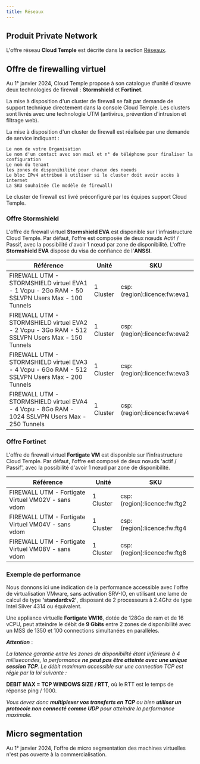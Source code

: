 ```yaml
---
title: Réseaux
---
```


## Produit Private Network

L'offre réseau __Cloud Temple__ est décrite dans la section [Réseaux](../network/private_network.md).

## Offre de firewalling virtuel

Au 1° janvier 2024, Cloud Temple propose à son catalogue d'unité d'œuvre deux technologies de firewall : __Stormshield__ et __Fortinet__.

La mise à disposition d'un cluster de firewall se fait par demande de support technique directement dans la console Cloud Temple. Les clusters sont livrés avec une technologie UTM (antivirus, prévention d'intrusion et filtrage web).

La mise à disposition d'un cluster de firewall est réalisée par une demande de service indiquant :

    Le nom de votre Organisation
    Le nom d'un contact avec son mail et n° de téléphone pour finaliser la configuration
    Le nom du tenant
    les zones de disponibilité pour chacun des noeuds
    Le bloc IPv4 attribué à utiliser si le cluster doit avoir accès à internet
    La SKU souhaitée (le modèle de firewall)
    
Le cluster de firewall est livré préconfiguré par les équipes support Cloud Temple.

### Offre Stormshield

L'offre de firewall virtuel __Stormshield EVA__ est disponible sur l'infrastructure Cloud Temple. Par défaut, l'offre est composée de deux nœuds Actif / Passif, avec la possibilité d'avoir 1 nœud par zone de disponibilité.
L'offre __Stormshield EVA__ dispose du visa de confiance de l'__ANSSI__.

| Référence                                                                                        | Unité     | SKU                          | 
|--------------------------------------------------------------------------------------------------|-----------|------------------------------|
| FIREWALL UTM - STORMSHIELD virtuel EVA1 - 1 Vcpu - 2Go RAM - 50 SSLVPN Users Max - 100 Tunnels   | 1 Cluster | csp:(region):licence:fw:eva1 |
| FIREWALL UTM - STORMSHIELD virtuel EVA2 - 2 Vcpu - 3Go RAM - 512 SSLVPN Users Max - 150 Tunnels  | 1 Cluster | csp:(region):licence:fw:eva2 |
| FIREWALL UTM - STORMSHIELD virtuel EVA3 - 4 Vcpu - 6Go RAM - 512 SSLVPN Users Max - 200 Tunnels  | 1 Cluster | csp:(region):licence:fw:eva3 |
| FIREWALL UTM - STORMSHIELD virtuel EVA4 - 4 Vcpu - 8Go RAM - 1024 SSLVPN Users Max - 250 Tunnels | 1 Cluster | csp:(region):licence:fw:eva4 |


### Offre Fortinet

L'offre de firewall virtuel __Fortigate VM__ est disponible sur l'infrastructure Cloud Temple. Par défaut, l'offre est composé de deux nœuds 'actif / Passif', avec la possibilité d'avoir 1 nœud par zone de disponibilité.

| Référence                                          | Unité     | SKU                          | 
|----------------------------------------------------|-----------|------------------------------|
| FIREWALL UTM - Fortigate Virtuel VM02V - sans vdom | 1 Cluster | csp:(region):licence:fw:ftg2 |
| FIREWALL UTM - Fortigate Virtuel VM04V - sans vdom | 1 Cluster | csp:(region):licence:fw:ftg4 |
| FIREWALL UTM - Fortigate Virtuel VM08V - sans vdom | 1 Cluster | csp:(region):licence:fw:ftg8 |

### Exemple de performance

Nous donnons ici une indication de la performance accessible avec l'offre de virtualisation VMware, sans activation SRV-IO, 
en utilisant une lame de calcul de type __'standard:v2'__, disposant de 2 processeurs à 2.4Ghz de type Intel Silver 4314 ou équivalent.

Une appliance virtuelle __Fortigate VM16__, dotée de 128Go de ram et de 16 vCPU, peut atteindre le débit de __9 Gbits__ entre 2 zones de disponibilité avec un MSS de 1350 et 100 connections simultanées en parallèles.

*__Attention__* : 

*La latence garantie entre les zones de disponibilité étant inférieure à 4 millisecondes, la performance __ne peut pas être atteinte avec une unique session TCP__.*
*Le débit maximum accessible sur une connection TCP est régie par la loi suivante :*

__DEBIT MAX = TCP WINDOWS SIZE / RTT__, où le RTT est le temps de réponse ping / 1000.

*Vous devez donc __multiplexer vos transferts en TCP__ ou bien __utiliser un protocole non connecté comme UDP__ pour atteindre la performance maximale.*

## Micro segmentation

Au 1° janvier 2024, l'offre de micro segmentation des machines virtuelles n'est pas ouverte à la commercialisation.
